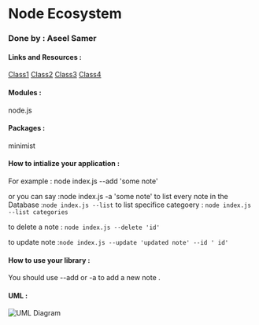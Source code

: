 # Node Ecosystem 
### Done by : Aseel Samer

#### Links and Resources :
[Class1](https://github.com/Aseelsamer/notes/compare/class01?expand=1)
[Class2](https://github.com/Aseelsamer/notes/pull/1)
[Class3](https://github.com/Aseelsamer/notes/pull/3)
[Class4](https://github.com/Aseelsamer/notes/pull/4)

#### Modules :
node.js

#### Packages :
minimist

#### How to intialize your application :
For example : node index.js --add 'some note'

or you can say :node index.js -a 'some note'
to list every note in the Database :`node index.js --list`
 to list specifice categoery : `node index.js --list categories `

 to delete a note : `node index.js --delete 'id' `

 to update note :`node index.js --update 'updated note' --id ' id'` 


#### How to use your library :
You should use --add or -a to add a new note .

#### UML :
![UML Diagram](/images/umllab2.jpg) 